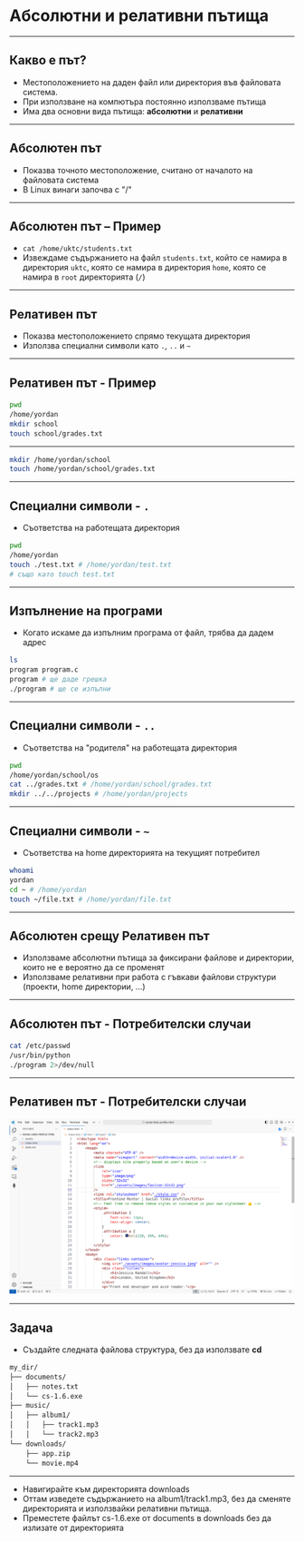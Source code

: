 # Абсолютни и релативни пътища

---

## Какво е път?

- Местоположението на даден файл или директория във файловата система.
- При използване на компютъра постоянно използваме пътища
- Има два основни вида пътища: **абсолютни** и **релативни**

---

## Абсолютен път

- Показва точното местоположение, считано от началото на файловата система
- В Linux винаги започва с "/"

---
## Абсолютен път – Пример

- `cat /home/uktc/students.txt`
- Извеждаме съдържанието на файл `students.txt`, който се намира в директория `uktc`, която се намира в директория `home`, която се намира в `root` директорията (`/`)

---

## Релативен път

- Показва местоположението спрямо текущата директория
- Използва специални символи като `.`, `..` и `~`

---

## Релативен път - Пример

```bash
pwd
/home/yordan
mkdir school
touch school/grades.txt
```

---

```bash
mkdir /home/yordan/school
touch /home/yordan/school/grades.txt
```

---

## Специални символи - `.`

- Съответства на работещата директория

```bash
pwd
/home/yordan
touch ./test.txt # /home/yordan/test.txt
# също като touch test.txt
```

---

## Изпълнение на програми

- Когато искаме да изпълним програма от файл, трябва да дадем адрес

```bash
ls
program program.c
program # ще даде грешка
./program # ще се изпълни
```

---


## Специални символи - `..`

- Съответства на "родителя" на работещата директория

```bash
pwd
/home/yordan/school/os
cat ../grades.txt # /home/yordan/school/grades.txt
mkdir ../../projects # /home/yordan/projects
```

---
## Специални символи - `~`

- Съответства на home директорията на текущият потребител

```bash
whoami
yordan
cd ~ # /home/yordan
touch ~/file.txt # /home/yordan/file.txt
```

---

## Абсолютен срещу Релативен път

- Използваме абсолютни пътища за фиксирани файлове и директории, които не е вероятно да се променят
- Използваме релативни при работа с гъвкави файлови структури (проекти, home директории, ...)


---

## Абсолютен път - Потребителски случаи

```bash
cat /etc/passwd
/usr/bin/python
./program 2>/dev/null
```

---

## Релативен път - Потребителски случаи

![Example_HTML.png](/Attachments/Example_HTML.png)

---
## Задача

- Създайте следната файлова структура, без да използвате **cd**

```txt
my_dir/
├── documents/
│   ├── notes.txt
│   └── cs-1.6.exe
├── music/
│   ├── album1/
│   │   ├── track1.mp3
│   │   └── track2.mp3
└── downloads/
    ├── app.zip
    └── movie.mp4
```

---

- Навигирайте към директорията downloads
- Оттам изведете съдържанието на album1/track1.mp3, без да сменяте директорията и използвайки релативни пътища.
- Преместете файлът cs-1.6.exe от documents в downloads без да излизате от директорията
